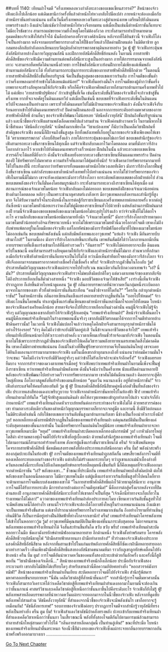 ##บทที่ 1140: เทียนฝาโจมตี
“ครึ่งเทพหลงหวงกำลังทะลวงขอบเขตเซียนสวรรค์?”
สีหน้าของจ้าวเฟิงตะลึงไปเล็กน้อย
แต่เดิมเขานึกว่าครั้งที่แล้วตำหนักไท่หวงกลับไปมือเปล่า ภายหน้าจะต้องลงมือกับตำหนักราชันอย่างแน่นอน
แต่ในวันนี้ครึ่งเทพหลงหวงเริ่มทะลวงสู่ตำแหน่งเทพ เตรียมไปยังดินแดนเทพรกร้างแล้ว
ถึงแม้จะไม่แน่ชัดว่าไยตำหนักไท่หวงจึงยอมทน แต่เมื่อเป็นเช่นนี้ตำหนักราชันก็แทบจะไม่มีอะไรขัดขวาง สามารถแผ่ขยายความยิ่งใหญ่โดยไม่ต้องกังวล กระทั่งสามารถทำเป้าหมายตามอุดมคติของจ้าวเฟิงให้สำเร็จได้ นั่นคือปกครองทั้งราชวงศ์ต้าเฉียน
หลังจากที่ได้ยินข่าวนี้ จ้าวเฟิงก็โล่งใจเป็นอย่างมาก หลังจากมอบทรัพยากรบางส่วนให้ปี้ชิงเยวี่ยแล้วก็ปิดด่านฝึกตนต่อ
ในมิติตาซ้าย ลูกกลมทองลึกลับกำลังลอกเลียนแบบวัตถุดิบล้ำค่าบรรพกาลธาตุดินหลายอย่าง
วู้ม ฟู่ ฟู่!
จ้าวเฟิงกระตุ้นพลังอัสนีทำลายล้างในกายวิญญาณอัสนี และฝึกกายอัสนีศักดิ์สิทธิ์ย้อนหลัง
ในยามนี้ กายสายฟ้าศักดิ์สิทธิ์ของจ้าวเฟิงมีความต้านทานต่อพลังอัสนีเทวะสูงเป็นอย่างมาก ภายใต้การทรมาณจากพลังอัสนีเทวะ จะสามารถยืดหยัดได้นานหนึ่งถ้วยชา
การใช้พลังอัสนีเทวะย้อนฝึกกายไม่เพียงแต่เพิ่มพลังต้านทานต่ออัสนีเทวะได้ ทั้งยังสามารถกระตุ้นการยกระดับของกายสายฟ้าศักดิ์สิทธิ์อีกด้วย
“ในตอนนี้กายสายฟ้าศักดิ์สิทธิ์ถึงขั้นที่หกบริบูรณ์ จัดเป็นขั้นสูงสุดของขอบเขตเทวาเร้นลับ การโจมตีของขั้นต่ำกว่าครึ่งเทพลงมาทำร้ายข้าไม่ได้เลยแม้แต่น้อย!”
จ้าวเฟิงยิ้มอย่างมั่นใจ
การโจมตีของผู้ต่ำกว่าขั้นครึ่งเทพยากจะสร้างภัยคุกคามให้กับจ้าวเฟิง หรือก็คือจ้าวเฟิงอาศัยพลังกายก็สามารถต้านทานครึ่งเทพทั่วไปได้
แค่เพียง ‘กายสายฟ้าปฐพีทอง’ ก้าวเข้าสู่ขั้นที่เจ็ด เช่นนั้นระดับขั้นชีวิตของจ้าวเฟิงก็จะก้าวเข้าสู่ขั้นครึ่งเทพ ยากที่จะเจอศัตรูในดินแดนทวีป
แต่เมื่อเป็นเช่นนี้ ขอบเขตที่จ้าวเฟิงยกระดับขึ้นในดินแดนทวีปก็จะลดลงเป็นอย่างมาก
เพราะทั่วทั้งดินแดนทวีปไม่มีเป้าหมายของจ้าวเฟิงแล้ว
ดังนั้นจ้าวเฟิงจึงรีบร้อนอยากเข้าไปยังดินแดนเทพรกร้าง!
ปิดด่านฝึกตนสองปี นอกจากการยกระดับอย่างมหาศาลของกายสายฟ้าศักดิ์สิทธิ์ ด้านอื่นๆ ของจ้าวเฟิงก็พัฒนาไม่น้อยเลย
‘ดัชนีคลั่งวายุอัสนี’ ฝึกฝนถึงขั้นบริบูรณ์นานแล้ว และนิ้วชี้ของจ้าวเฟิงผสานพลังเลือดเทพไปแล้วสามส่วน
จ้าวเฟิงค่อนข้างวาดหวัง ในยามนี้หากใช้นิ้วชี้สำแดง ‘ดัชนีคลั่งวายุอัสนี’ จะมีพลังมากเพียงใด
‘วิชาแปลงเทพ’ ก็นับว่าเป็นเคล็ดวิชาฝึกฝนที่สำคัญของจ้าวเฟิง ตอนนี้ก็ฝึกจนถึงขั้นสูงสุด อีกทั้งพลังเทพที่เก็บอยู่ในกายของจ้าวเฟิงเพียงพอให้เขาใช้ ‘ตราเทพบรรพกาล’ เกือบยี่สิบครั้งแล้ว
ภายใต้การกระตุ้นของผลไม้เถาวัลย์ ขอบเขตสำนึกรู้ของจ้าวเฟิงสามารถทะลวงขั้นราชาเซียนได้ทุกเมื่อ แต่จ้าวเฟิงกลับกดเอาไว้มาโดยตลอด
ตามที่มังกรวารีล้างโลกากล่าวเอาไว้ หากเข้าไปยังดินแดนเทพรกร้างเร็วหน่อย ฝึกฝนในนั้น แล้วทะลวงขอบเขตเซียนสวรรค์ก็จะได้ผลที่ดียิ่งกว่า
ดังนั้นจ้าวเฟิงเลยยิ่งอยากทะลวงขั้นราชาเซียนที่ดินแดนเทพรกร้าง
ปิดด่านสองปี ใช้ทรัพยากรไปมหาศาล ความสำเร็จที่แลกมาได้คุ้มค่ายิ่งนัก!
จ้าวเฟิงคาดว่าทรัพยากรมากมายที่ใช้ไปในสองปีนี้ กระทั่งมากกว่าทรัพยากรทั้งหมดของตำหนักไท่หวงเลยทีเดียว
มังกรวารีล้างโลกาฟื้นฟูถึงขั้นราชาเซียน แต่กำลังรบของเขาล้ำหน้าครึ่งเทพทั่วไปอย่างแน่นอน
หากไม่ใช่ว่าทรัพยากรของจ้าวเฟิงในยามนี้มีไม่มาก เขาจะยังคงบ่มเพาะมังกรวารีล้างโลกา ยกระดับพลังขอบเขตของอีกฝ่ายต่อไป
ส่วนขอบเขตพลังของจ้าววั่นก็มั่นคงโดยสมบูรณ์แล้ว กระทั่งสามารถทะลวงถึงราชาเซียนได้ทุกเมื่อ
แต่สถานการณ์ของเจ้าแมวขโมยน้อย จ้าวเฟิงกลับมองไม่ค่อยออก
ขอบเขตพลังฝึกของเจ้าแมวน้อยค่อนข้างต่ำมาโดยตลอด หลักๆ เป็นเพราะชำนาญศาสตร์เงาสังหาร มีอาวุธเทพลอบสังหารและสำนึกรู้ที่สูงมาก จึงได้รับความสำเร็จในระดับหนึ่งในการต่อสู้กับราชาเซียนและครึ่งเทพหลายต่อหลายครั้ง
หากต่อสู้กันซึ่งหน้า แมวขโมยตัวน้อยเกรงว่าคงไม่ใช่คู่มือของราชาเซียนทั่วไปด้วยซ้ำ
แต่หลังผ่านการฝึกฝนมาสองปี ยามนี้จ้าวเฟิงมองขอบเขตพลังของแมวขโมยน้อยไม่ทะลุปรุโปร่งแล้ว
ทว่าจ้าวเฟิงก็ไม่ได้ตกใจอะไร ความลึกลับของแมวขโมยน้อยมีมากมายยิ่งนัก
“เจ้าแมวขโมยนี่!”
มังกรวารีล้างโลกาปรายตามองแมวขโมยตัวน้อยอย่างอิจฉาริษยาแวบหนึ่ง
หากไม่ใช่เพราะแมวขโมยตัวนี้ฉวยโอกาสโจมตี เขาคงไม่ถึงกับพ่ายแพ้ตกอยู่ในเงื้อมมือของจ้าวเฟิง
แต่โลกทัศน์ของมังกรารีทมิฬก็มองที่มาที่ไปของแมวขโมยน้อยไม่ออกเช่นกัน
ขอบเขตต่ำพลังเช่นนี้ แต่กลับมีพลังเทพและอาวุธเทพ!
“แย่แล้ว จ้าวเฟิง มีอันตรายบีบเข้ามาใกล้!”
ในยามนี้เอง มังกรวารีล้างโลกาเอ่ยขึ้นกะทันหัน
เขาพลันสัมผัสได้ว่าโลกภายนอกมีกลิ่นอายบรรพกาลที่แข็งแกร่งเข้ามาใกล้ที่นี่อย่างรวดเร็ว
“อันตราย?”
จ้าวเฟิงไม่ค่อยอยากจะเชื่อ
ดินแดนทวีปในขณะนี้ คนที่สามารถสร้างภัยคุมคามให้กับจ้าวเฟิงและตำหนักราชันมีไม่มาก
ส่วนพวกที่กล้ามาลงมือกับจ้าวเฟิงยังตำหนักราชันก็แทบจะเป็นไปไม่ได้
ทว่าเมื่อเห็นท่าทีตกใจของมังกรวารีล้างโลกา จ้าวเฟิงจึงออกมาจากมนตราอากาศอย่างเชื่อครึ่งไม่เชื่อครึ่ง
พรึ่บ!
จ้าวเฟิงปรากฏตัวขึ้นในโถงลับ
วู้ม!
ประสาทสัมผัสวิญญาณของจ้าวเฟิงแผ่กระจายไปทั่วบริเวณ ขณะเดียวกันก็เบิกดวงตาเทพเจ้า
“เอ๋? นี่มัน?”
ประสาทสัมผัสวิญญาณของจ้าวเฟิงสำรวจไม่พบสิ่งผิดปกติใดๆ แต่ดวงตาเทพเจ้าของเขากลับจับได้ถึงประกายเยือกเย็นสีดำม่วงสายหนึ่ง
“จ้าวเฟิง มอบชีวิตของเจ้ามาให้ข้าเสีย!”
เงาร่างนี้เห็นจ้าวเฟิงปรากฏกาย ก็เอ่ยขึ้นด้วยใบหน้าดูแคลน
วู้ม ฟู่!
กลิ่นอายบรรพกาลที่น่าหวาดหวั่นกลุ่มหนึ่งระเบิดออกมาจากในกายของเขา ทั่วทั้งตำหนักราชันสั่นสะเทือน
“คนชั่วช้าจากที่ใดกัน?”
“ใครกัน กล้าบุกตำหนักราชัน!”
ในตำหนักราชัน กลิ่นอายเซียนอันแข็งแกร่งหลายสายปรากฏขึ้นทันใด
“ถอยไปให้หมด!”
จ้าวเฟิงตะโกนขึ้นโดยพลัน ทำเอาผู้แข็งแกร่งขั้นเซียนของตำหนักราชันเหล่านี้ตกใจถอยไปทั้งหมด
ใบหน้าของจ้าวเฟิงเคร่งเครียดเล็กน้อย สายตาจับจ้องไปที่ประกายเยือกเย็นม่วงดำนั่น
คนผู้นี้จ้าวเฟิงไม่รู้จักจริงๆ แต่วิญญาณของเขากลับทำให้จ้าวเฟิงรู้สึกเคยคุ้น
“เทพแท้จริงเทียนฝา!”
สีหน้าจ้าวเฟิงตื่นตกใจ
คนผู้นี้คือเทพแท้จริงเทียนฝาในร่างเทพตอนนั้นจริงๆ เขากลับมีชีวิตรอดมาได้จากการโจมตีทำลายล้างฟ้าดินคราวนั้น!
ในเวลานี้ จ้าวเฟิงไม่แปลกใจแล้วว่าเหตุใดอีกฝ่ายจึงสามารถบุกรุกตำหนักราชันได้อย่างไร้ร่องรอย!
“ฮ่าๆ คิดไม่ถึงว่าข้าจะยังมีชีวิตอยู่ล่ะสิ วันนี้ข้าจะมาเอาชีวิตของเจ้าไป!”
เทพเเท้จริงเทียนฝาที่เปลี่ยนหน้าตาไปหัวเราะอย่างบ้าคลั่ง แววตาเหี้ยมเกรียมชั่วร้ายจ้องมายังจ้าวเฟิง
ในตอนนั้น หากไม่ใช่เพราะการปรากฏตัวขึ้นของจ้าวเฟิงทำให้เคล็ดวิชารวมพลังทายาทเนตรเทพเกิดสิ่งไม่คาดคิดขึ้น เขาคงไม่มีทางพ่ายแพ้แน่นอน
ถึงแม้ในช่วงที่ฟื้นฟูรักษาอาการบาดเจ็บในแผ่นดินใหญ่ เขาจะเคยได้ยินถึงผลงานการรบมากมายของจ้าวเฟิง
แต่ในเมื่อเขากล้าบุกมาเองถึงที่ แน่นอนว่าย่อมมีความมั่นใจว่าจะชนะ
“คิดไม่ถึงว่าเจ้าจะยังมีชีวิตอยู่จริงๆ แต่ว่าข้าก็ไม่รังเกียจถ้าจะฆ่าเจ้าอีกครั้ง!”
จ้าวเฟิงเผยรอยยิ้มบาง
จากการสำรวจของดวงตาเทพเจ้าเมื่อครู่ จ้าวเฟิงพบว่าเทพแท้จริงเทียนฝาในยามนี้เพิ่งจะฟื้นฟูถึงราชาเซียน ทว่าเทพแท้จริงเทียนฝามีพลังเทพ ดังนั้นจึงนับว่าเป็นครึ่งเทพ
นับแต่ปิดด่านมาหลายปี พลังของจ้าวเฟิงพัฒนาไปอย่างรวดเร็วจากทรัพยากรมากมาย
เขาคันไม้คันมือนานแล้ว คิดอยากจะสู้ศึกใหญ่สักหน ถือโอกาสดูพลังที่แท้จริงของตนสักหน่อย
“คุนอวิ๋น หนานกงเซิ่ง อยู่ที่ตำหนักราชัน!”
จ้าวเฟิงส่งกระแสจิตให้คนทั้งสองทันที
วู้ม ฟู่ ฟู่!
ปีกแสงศักดิ์สิทธิ์อัสนีสีชาดคู่หนึ่งก่อตัวขึ้นที่หลังของจ้าวเฟิง
ประกายแสงสีทองแดงกะพริบวูบวาบ จ้าวเฟิงจากตำหนักราชันหายไปในท้องฟ้า
ฟิ้ว!
เทพแท้จริงเทียนฝาตามไปทันใด
“ไม่รู้จักฟ้าสูงแแผ่นดินต่ำ ต่อให้อาวุธเทพของข้าถูกทำลายไปแล้ว จะฆ่าเจ้าก็ยังง่ายดายนัก!”
เทพแท้จริงเทียนฝาอดหัวเราะเย้ยหยันต่อการกระทำของจ้าวเฟิงไม่ได้
ด้วยพรสวรรค์ของเขา ท่ามกลางระดับเดียวกันของตำหนักวิญญาณบรรพกาลก็ยากจะเจอคู่มือ
และยามนี้ สิ่งมีชีวิตอ่อนแอในมิติระดับต่ำเช่นนี้ กลับใช้ขอบเขตเทวาเร้นลับชั้นสูงมาต้านทานกับเขา นี่ช่างเป็นเรื่องน่าหัวเราะยิ่งนัก!
วูบ!
หอกเหล็กทองมังกรทมิฬปรากฏขึ้นในมือของเทพแท้จริงเทียนฝา
แต่คุณสมบัติมันเป็นเพียงแค่ระดับสุดยอดของชั้นนภาเท่านั้น ในเมื่อทรัพยากรในแผ่นดินใหญ่มีน้อย เทพแท้จริงเทียนฝายากจะหาอาวุธเทพที่เหมาะมือ
“หยุด!”
เทพแท้จริงเทียนฝาสะบัดหอกเหล็กทองมังกรทมิฬ
วูบ!
เงาหัวมังกรใหญ่โตสีดำ คำรามพลางพุ่งโจมตีไปยังจ้าวเฟิงที่อยู่เบื้องหน้า
ด้วยพลังสำนึกรู้ของเทพแท้จริงเทียนฝา โจมตีไปตามอารมณ์ก็สามารถทำร้ายครึ่งเทพ สังหารผู้แข็งแกร่งขั้นราชาเซียนได้
ครืน!
จ้าวเฟิงพลันหยุด โคจรกายสายฟ้าศักดิ์สิทธิ์ ซัดหมัดแสงทรงพลังที่ส่องประกายแสงอัสนีออกมา
ครืน บึ้ม!
พลังน่าสะพรึงสองกลุ่มปะทะกันในท้องฟ้า
ฟู่!
การโจมตีของเทพแท้จริงเทียนฝาถูกสกัดกั้น เศษเสี้ยวพลังการโจมตีที่หลงเหลือกระทบลงบนร่างของจ้าวเฟิง แต่กลับไม่สร้างผลกระทบใดๆ
ทว่าภูเขาและแม่น้ำเบื้องล่างที่ควันหลงพลังนี้กระเทือนไปถึงเกิดหลุมยักษ์หลายร้อยลี้หลุมหนึ่งขึ้นทันที
นี่ก็คือเหตุผลที่จ้าวเฟิงออกมาจากตำหนักราชัน
“เอ๋? พลังของเขา…”
ชั่วขณะที่ประมือกัน เทพแท้จริงเทียนฝาพบถึงสิ่งผิดปกติ
ต่อให้พลังของเขาในตอนนี้ลดลงมาก ไม่มีอาวุธเทพในมือ แต่ผู้แข็งแกร่งเทวาเร้นลับชั้นสูงทั่วไปคนใดก็ยากจะต้านทานการโจมตีแบบส่งเดชของเขาได้
“ในกายสายฟ้าศักดิ์สิทธิ์แฝงไว้ด้วยธาตุอัสนีเทวะ อานุภาพการโจมตีได้รับการยกระดับ มีการทำลายล้างต่อการโจมตีทุกชนิด!”
นี่คือการต่อสู้ครั้งแรกหลังจากที่ปิดด่านสองปี อานุภาพกายศักดิ์สิทธิ์อัสนีเทวะยิ่งทำให้เขาตกใจเป็นที่สุด
“เจ้าเด็กนี่ท่าทางจะเก็บเกี่ยวในร่างเทพมาได้ไม่เลว!”
แววตาของเทพแท้จริงเทียนฝาส่องประกายละโมบ
เซียนเทวาเร้นลับชั้นสูงทั่วไปจะมีพลังขนาดนี้ได้อย่างไร เขาแน่ใจว่าจ้าวเฟิงจะต้องได้โอกาสยิ่งใหญ่ในร่างเทพมาแน่นอน
ถึงแม้เขาจะเป็นเทพแท้จริงขั้นสาม แต่เขาก็ปราถนาต่อทรัพยากรในร่างเทพมากเช่นกัน
ถึงอย่างไรยามที่ท่านซินอู๋เหินมีชีวิต ก็เป็นการมีอยู่อย่างฝืนลิขิตฟ้าที่ห่างไกลจากเขานัก!
ครืน!
เทพแท้จริงเทียนฝาโคจรพลังเทพใส่เข้าไปในหอกยาววู้ม วู้ม!
อาวุธเทพที่มีคุณสมบัติเป็นเพียงแค่ชั้นนภาระดับสุดยอด ไม่อาจทนทานพลังเทพของเทพแท้จริงเทียนฝาได้ จึงสั่นสะท้านขึ้นทันใด
ขวับ ขวับ พรึ่บ!
เทพแท้จริงเทียนฝาสะบัดหอกยาวในมือ ซัดเอามังกรยักษ์ดำทมิฬออกมาหลายสาย
อีกด้านหนึ่ง จ้าวเฟิงตั้งท่าพร้อมรบ โคจรพลังศักดิ์สิทธิ์วายุอัสนีธาตุไฟ
“ฝ่ามือสายฟ้าทลายนภา ฝ่ามือทำลายล้าง!”
ทั่วร่างของจ้าวเฟิงส่องประกายแสงศักดิ์สิทธิ์อัสนีสีชาด หลังจากที่ผสานเข้าไปในแก่นแท้พลังกายศักดิ์สิทธิ์ก็ซัดเงาฝ่ามือหลายสายออกมาอย่างรวดเร็ว
เห็นเพียงฝ่ามือศักดิ์สิทธิ์แสงทองอัสนีชาดขนาดมหึมา ราวกับภูเขาลูกยักษ์เคลื่อนไปยังข้างหน้า
ครืน บึ้ม ตูม!
การโจมตีอันน่าหวาดหวั่นของคนทั้งสองปะทะเข้าด้วยกันอักครั้ง และครั้งนี้ก็สูสีพอกัน
“วิชาฝ่ามือของเจ้าเด็กนี่…”
สีหน้าของเทพแท้จริงหนักอึ้งเล็กน้อย
ประมือกับจ้าวเฟิงสองกระบวนท่า เขากลับไม่มีข้อได้เปรียบใดๆ สำหรับเขาแล้วนี่คือความอัปยศอย่างยิ่ง
“หอกสวรรค์มังกรทมิฬ!”
สีหน้าของเทพแท้จริงเทียนฝาเย็นเยียบ สะบัดหอกยาวโจมตีไปยังจ้าวเฟิง สำนึกรู้พิสดารมหาศาลลอยขึ้นรอบกายเขา
“นี่มัน เคล็ดวิชาต่อสู้ที่ล้ำหน้าชั้นนภา!”
จากสำนึกรู้การโจมตีมหาศาลนั้น จ้าวเฟิงก็สามารถวิเคราะห์ได้ว่าเคล็ดวิชาต่อสู้ที่เทพแท้จริงเทียนฝาสำแดงออกมาในยามนี้จะต้องเกินกว่าชั้นนภาแน่
ศาสตร์วิชาและเคล็ดวิชาต่อสู้ที่เหนือกว่าชั้นนภาขึ้นไปคือระดับอะไร จ้าวเฟิงก็ยังไม่รู้
ฟู่!
พลังเทพสายเลือดบรรพกาลที่น่าหวาดหวั่นแผ่กระจายออกมาจากในนิ้วชี้ของจ้าวเฟิง หลังจากที่ดูดซับพลังเทพไปสามส่วน ‘ดัชนีคลั่งวายุอัสนี’ ที่สำแดงจากนิ้วชี้ของจ้าวเฟิงจะมีพลังเช่นไร เขาก็อยากจะรู้เหมือนกัน!
“ดัชนีสังหารเทพ!”
รอบกายของจ้าวเฟิงค่อยๆ ปรากฏการโจมตีจากสำนักรู้วายุอัสนีที่ทรงพลังเป็นอย่างยิ่ง
ครืน ตูม บึ้ม!
จ้าวเฟิงสำแดงวิชาดัชนีบ้าคลั่งทรงพลัง ปะทะเข้ากับเทพแท้จริงเทียนฝาที่สำแดงเคล็ดวิชาเหนือกว่าชั้นนภา
ในเสี้ยวขณะนี้ พลังที่ทั้งสองโจมตีกันไปตามอารมณ์ล้วนสามารถทำลายสำนักใหญ่สามดาวทั่วไปได้
“กลิ่นอายสายเลือดกลุ่มนี้ เป็นท่านอู๋เหิน!”
ขณะที่ประมือ ใบหน้าของเทพแท้จริงเทียนฝาตื่นตระหนก จ้องนิ้วชี้สีม่วงทองของจ้าวเฟิงซึ่งแผ่กระจายกลิ่นอายบรรพกาลอันน่าพรั่งพรึงออกมาบางเบา
…………………………………


[Go To Next Chapter]( ./378.md)